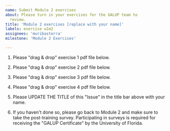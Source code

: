 ```yaml
---
name: Submit Module 2 exercises
about: Please turn in your exercises for the GALUP team to
  review.
title: 'Module 2 exercises [replace with your name]'
labels: exercise w1m2
assignees: 'muribasterra'
milestone: 'Module 2 Exercises'

---
```


1. Please "drag & drop" exercise 1 pdf file below.

2. Please "drag & drop" exercise 2 pdf file below.

3. Please "drag & drop" exercise 3 pdf file below.

4. Please "drag & drop" exercise 4 pdf file below.

5. Please UPDATE THE TITLE of this "Issue" in the title bar above with your name.

6. If you haven't done so, please go back to Module 2 and make sure to take
   the post-training survey. Participating in surveys is required for receiving
   the "GALUP Certificate" by the University of Florida.

